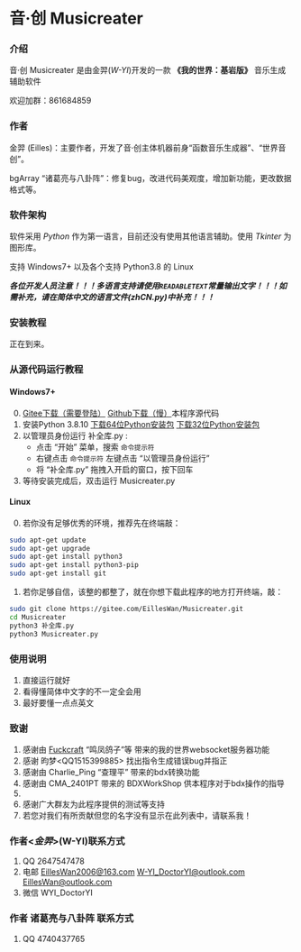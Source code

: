 # 音·创 Musicreater

### 介绍
音·创 Musicreater 是由金羿(*W-YI*)开发的一款 **《我的世界：基岩版》** 音乐生成辅助软件

欢迎加群：861684859

### 作者

金羿 (Eilles)：主要作者，开发了音·创主体机器前身“函数音乐生成器”、“世界音创”。

bgArray “诸葛亮与八卦阵”：修复bug，改进代码美观度，增加新功能，更改数据格式等。

### 软件架构

软件采用 *Python* 作为第一语言，目前还没有使用其他语言辅助。使用 *Tkinter* 为图形库。

支持 Windows7+ 以及各个支持 Python3.8 的 Linux

***各位开发人员注意！！！多语言支持请使用`READABLETEXT`常量输出文字！！！如需补充，请在简体中文的语言文件(zhCN.py)中补充！！！***


### 安装教程

正在到来。

### 从源代码运行教程

#### Windows7+

0.  [Gitee下载（需要登陆）](https://gitee.com/EillesWan/Musicreater/repository/archive/master.zip)
    [Github下载（慢）](https://github.com/EillesWan/Musicreater/archive/refs/heads/master.zip)本程序源代码
1.  安装Python 3.8.10 
    [下载64位Python安装包](https://www.python.org/ftp/python/3.8.10/python-3.8.10-amd64.exe)
    [下载32位Python安装包](https://www.python.org/ftp/python/3.8.10/python-3.8.10.exe)
2.  以管理员身份运行 补全库.py :
    -   点击 “开始” 菜单，搜索 `命令提示符`
    -   右键点击 `命令提示符` 左键点击 “以管理员身份运行”
    -   将 “补全库.py” 拖拽入开启的窗口，按下回车
3.  等待安装完成后，双击运行 Musicreater.py

#### Linux

0.  若你没有足够优秀的环境，推荐先在终端敲：
```bash
sudo apt-get update
sudo apt-get upgrade
sudo apt-get install python3
sudo apt-get install python3-pip
sudo apt-get install git
```
1.  若你足够自信，该整的都整了，就在你想下载此程序的地方打开终端，敲：
```bash
sudo git clone https://gitee.com/EillesWan/Musicreater.git
cd Musicreater
python3 补全库.py
python3 Musicreater.py
```


### 使用说明

1.  直接运行就好
2.  看得懂简体中文字的不一定全会用
3.  最好要懂一点点英文

### 致谢

1.  感谢由 [Fuckcraft](https://github.com/fuckcraft) “鸣凤鸽子”等 带来的我的世界websocket服务器功能
2.  感谢 昀梦\<QQ1515399885\> 找出指令生成错误bug并指正
3.  感谢由 Charlie_Ping “查理平” 带来的bdx转换功能
4.  感谢由 CMA_2401PT 带来的 BDXWorkShop 供本程序对于bdx操作的指导
5.  
6.  感谢广大群友为此程序提供的测试等支持
7.  若您对我们有所贡献但您的名字没有显示在此列表中，请联系我！


### 作者\<*金羿*\>(W-YI)联系方式

1.  QQ       2647547478
2.  电邮      EillesWan2006@163.com W-YI_DoctorYI@outlook.com EillesWan@outlook.com
3.  微信      WYI_DoctorYI

### 作者 诸葛亮与八卦阵 联系方式

1.  QQ       4740437765